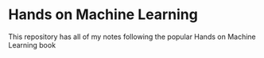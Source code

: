 # Hands on Machine Learning 

This repository has all of my notes following the popular Hands on Machine Learning book
